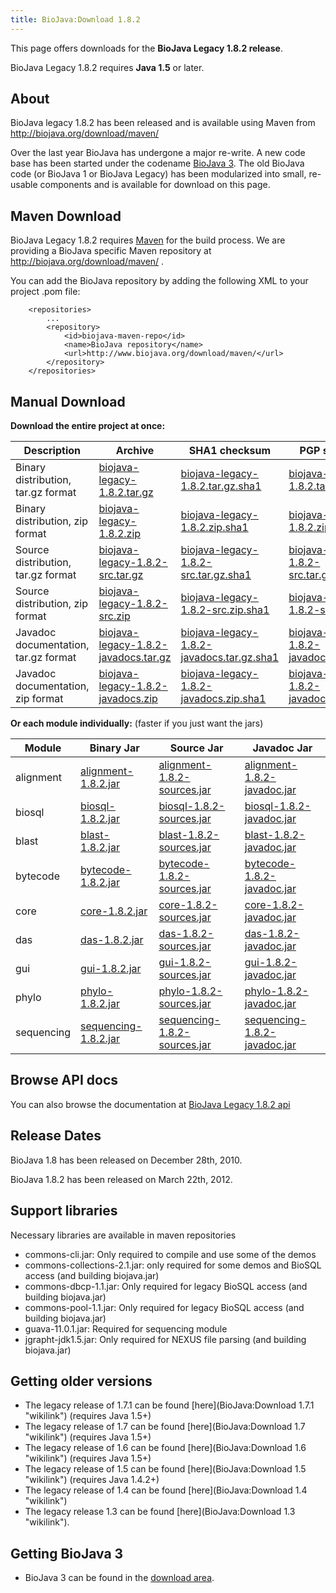 ```yaml
---
title: BioJava:Download 1.8.2
---
```


This page offers downloads for the <b>BioJava Legacy 1.8.2 release</b>.

BioJava Legacy 1.8.2 requires <b>Java 1.5</b> or later.

About
-----

BioJava legacy 1.8.2 has been released and is available using Maven from
<http://biojava.org/download/maven/>

Over the last year BioJava has undergone a major re-write. A new code
base has been started under the codename [BioJava
3](BioJava:Download "wikilink"). The old BioJava code (or BioJava 1 or
BioJava Legacy) has been modularized into small, re-usable components
and is available for download on this page.

Maven Download
--------------

BioJava Legacy 1.8.2 requires [Maven](http://maven.apache.org/) for the
build process. We are providing a BioJava specific Maven repository at
<http://biojava.org/download/maven/> .

You can add the BioJava repository by adding the following XML to your
project .pom file:

        <repositories>
            ...
            <repository>
                <id>biojava-maven-repo</id>
                <name>BioJava repository</name>
                <url>http://www.biojava.org/download/maven/</url>           
            </repository>
        </repositories>

Manual Download
---------------

**Download the entire project at once:**

| Description                          | Archive                                                                                                          | SHA1 checksum                                                                                                              | PGP signature                                                                                                            |
|--------------------------------------|------------------------------------------------------------------------------------------------------------------|----------------------------------------------------------------------------------------------------------------------------|--------------------------------------------------------------------------------------------------------------------------|
| Binary distribution, tar.gz format   | [biojava-legacy-1.8.2.tar.gz](http://biojava.org/download/bj1.8.2/biojava-legacy-1.8.2.tar.gz)                   | [biojava-legacy-1.8.2.tar.gz.sha1](http://biojava.org/download/bj1.8.2/biojava-legacy-1.8.2.tar.gz.sha1)                   | [biojava-legacy-1.8.2.tar.gz.asc](http://biojava.org/download/bj1.8.2/biojava-legacy-1.8.2.tar.gz.asc)                   |
| Binary distribution, zip format      | [biojava-legacy-1.8.2.zip](http://biojava.org/download/bj1.8.2/biojava-legacy-1.8.2.zip)                         | [biojava-legacy-1.8.2.zip.sha1](http://biojava.org/download/bj1.8.2/biojava-legacy-1.8.2.zip.sha1)                         | [biojava-legacy-1.8.2.zip.asc](http://biojava.org/download/bj1.8.2/biojava-legacy-1.8.2.zip.asc)                         |
| Source distribution, tar.gz format   | [biojava-legacy-1.8.2-src.tar.gz](http://biojava.org/download/bj1.8.2/biojava-legacy-1.8.2-src.tar.gz)           | [biojava-legacy-1.8.2-src.tar.gz.sha1](http://biojava.org/download/bj1.8.2/biojava-legacy-1.8.2-src.tar.gz.sha1)           | [biojava-legacy-1.8.2-src.tar.gz.asc](http://biojava.org/download/bj1.8.2/biojava-legacy-1.8.2-src.tar.gz.asc)           |
| Source distribution, zip format      | [biojava-legacy-1.8.2-src.zip](http://biojava.org/download/bj1.8.2/biojava-legacy-1.8.2-src.zip)                 | [biojava-legacy-1.8.2-src.zip.sha1](http://biojava.org/download/bj1.8.2/biojava-legacy-1.8.2-src.zip.sha1)                 | [biojava-legacy-1.8.2-src.zip.asc](http://biojava.org/download/bj1.8.2/biojava-legacy-1.8.2-src.zip.asc)                 |
| Javadoc documentation, tar.gz format | [biojava-legacy-1.8.2-javadocs.tar.gz](http://biojava.org/download/bj1.8.2/biojava-legacy-1.8.2-javadocs.tar.gz) | [biojava-legacy-1.8.2-javadocs.tar.gz.sha1](http://biojava.org/download/bj1.8.2/biojava-legacy-1.8.2-javadocs.tar.gz.sha1) | [biojava-legacy-1.8.2-javadocs.tar.gz.asc](http://biojava.org/download/bj1.8.2/biojava-legacy-1.8.2-javadocs.tar.gz.asc) |
| Javadoc documentation, zip format    | [biojava-legacy-1.8.2-javadocs.zip](http://biojava.org/download/bj1.8.2/biojava-legacy-1.8.2-javadocs.zip)       | [biojava-legacy-1.8.2-javadocs.zip.sha1](http://biojava.org/download/bj1.8.2/biojava-legacy-1.8.2-javadocs.zip.sha1)       | [biojava-legacy-1.8.2-javadocs.zip.asc](http://biojava.org/download/bj1.8.2/biojava-legacy-1.8.2-javadocs.zip.asc)       |

**Or each module individually:** (faster if you just want the jars)

| Module     | Binary Jar                                                                                                  | Source Jar                                                                                                                  | Javadoc Jar                                                                                                                 |
|------------|-------------------------------------------------------------------------------------------------------------|-----------------------------------------------------------------------------------------------------------------------------|-----------------------------------------------------------------------------------------------------------------------------|
| alignment  | [alignment-1.8.2.jar](http://biojava.org/download/maven/org/biojava/alignment/1.8.2/alignment-1.8.2.jar)    | [alignment-1.8.2-sources.jar](http://biojava.org/download/maven/org/biojava/alignment/1.8.2/alignment-1.8.2-sources.jar)    | [alignment-1.8.2-javadoc.jar](http://biojava.org/download/maven/org/biojava/alignment/1.8.2/alignment-1.8.2-javadoc.jar)    |
| biosql     | [biosql-1.8.2.jar](http://biojava.org/download/maven/org/biojava/biosql/1.8.2/biosql-1.8.2.jar)             | [biosql-1.8.2-sources.jar](http://biojava.org/download/maven/org/biojava/biosql/1.8.2/biosql-1.8.2-sources.jar)             | [biosql-1.8.2-javadoc.jar](http://biojava.org/download/maven/org/biojava/biosql/1.8.2/biosql-1.8.2-javadoc.jar)             |
| blast      | [blast-1.8.2.jar](http://biojava.org/download/maven/org/biojava/blast/1.8.2/blast-1.8.2.jar)                | [blast-1.8.2-sources.jar](http://biojava.org/download/maven/org/biojava/blast/1.8.2/blast-1.8.2-sources.jar)                | [blast-1.8.2-javadoc.jar](http://biojava.org/download/maven/org/biojava/blast/1.8.2/blast-1.8.2-javadoc.jar)                |
| bytecode   | [bytecode-1.8.2.jar](http://biojava.org/download/maven/org/biojava/bytecode/1.8.2/bytecode-1.8.2.jar)       | [bytecode-1.8.2-sources.jar](http://biojava.org/download/maven/org/biojava/bytecode/1.8.2/bytecode-1.8.2-sources.jar)       | [bytecode-1.8.2-javadoc.jar](http://biojava.org/download/maven/org/biojava/bytecode/1.8.2/bytecode-1.8.2-javadoc.jar)       |
| core       | [core-1.8.2.jar](http://biojava.org/download/maven/org/biojava/core/1.8.2/core-1.8.2.jar)                   | [core-1.8.2-sources.jar](http://biojava.org/download/maven/org/biojava/core/1.8.2/core-1.8.2-sources.jar)                   | [core-1.8.2-javadoc.jar](http://biojava.org/download/maven/org/biojava/core/1.8.2/core-1.8.2-javadoc.jar)                   |
| das        | [das-1.8.2.jar](http://biojava.org/download/maven/org/biojava/das/1.8.2/das-1.8.2.jar)                      | [das-1.8.2-sources.jar](http://biojava.org/download/maven/org/biojava/das/1.8.2/das-1.8.2-sources.jar)                      | [das-1.8.2-javadoc.jar](http://biojava.org/download/maven/org/biojava/das/1.8.2/das-1.8.2-javadoc.jar)                      |
| gui        | [gui-1.8.2.jar](http://biojava.org/download/maven/org/biojava/gui/1.8.2/gui-1.8.2.jar)                      | [gui-1.8.2-sources.jar](http://biojava.org/download/maven/org/biojava/gui/1.8.2/gui-1.8.2-sources.jar)                      | [gui-1.8.2-javadoc.jar](http://biojava.org/download/maven/org/biojava/gui/1.8.2/gui-1.8.2-javadoc.jar)                      |
| phylo      | [phylo-1.8.2.jar](http://biojava.org/download/maven/org/biojava/phylo/1.8.2/phylo-1.8.2.jar)                | [phylo-1.8.2-sources.jar](http://biojava.org/download/maven/org/biojava/phylo/1.8.2/phylo-1.8.2-sources.jar)                | [phylo-1.8.2-javadoc.jar](http://biojava.org/download/maven/org/biojava/phylo/1.8.2/phylo-1.8.2-javadoc.jar)                |
| sequencing | [sequencing-1.8.2.jar](http://biojava.org/download/maven/org/biojava/sequencing/1.8.2/sequencing-1.8.2.jar) | [sequencing-1.8.2-sources.jar](http://biojava.org/download/maven/org/biojava/sequencing/1.8.2/sequencing-1.8.2-sources.jar) | [sequencing-1.8.2-javadoc.jar](http://biojava.org/download/maven/org/biojava/sequencing/1.8.2/sequencing-1.8.2-javadoc.jar) |

Browse API docs
---------------

You can also browse the documentation at [BioJava Legacy 1.8.2
api](http://www.biojava.org/docs/api1.8.2/)

Release Dates
-------------

BioJava 1.8 has been released on December 28th, 2010.

BioJava 1.8.2 has been released on March 22th, 2012.

Support libraries
-----------------

Necessary libraries are available in maven repositories

-   commons-cli.jar: Only required to compile and use some of the demos
-   commons-collections-2.1.jar: only required for some demos and BioSQL
    access (and building biojava.jar)
-   commons-dbcp-1.1.jar: Only required for legacy BioSQL access (and
    building biojava.jar)
-   commons-pool-1.1.jar: Only required for legacy BioSQL access (and
    building biojava.jar)
-   guava-11.0.1.jar: Required for sequencing module
-   jgrapht-jdk1.5.jar: Only required for NEXUS file parsing (and
    building biojava.jar)

Getting older versions
----------------------

-   The legacy release of 1.7.1 can be found
    [here](BioJava:Download 1.7.1 "wikilink") (requires Java 1.5+)
-   The legacy release of 1.7 can be found
    [here](BioJava:Download 1.7 "wikilink") (requires Java 1.5+)
-   The legacy release of 1.6 can be found
    [here](BioJava:Download 1.6 "wikilink") (requires Java 1.5+)
-   The legacy release of 1.5 can be found
    [here](BioJava:Download 1.5 "wikilink") (requires Java 1.4.2+)
-   The legacy release of 1.4 can be found
    [here](BioJava:Download 1.4 "wikilink")
-   The legacy release 1.3 can be found
    [here](BioJava:Download 1.3 "wikilink").

Getting BioJava 3
-----------------

-   BioJava 3 can be found in the [download
    area](http://www.biojava.org/download/).

